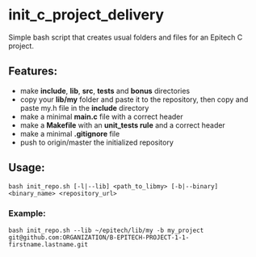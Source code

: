 # init_c_project_delivery
Simple bash script that creates usual folders and files for an Epitech C project.

Features:
----
- make __include__, __lib__, __src__, __tests__ and __bonus__ directories
- copy your __lib/my__ folder and paste it to the repository, then copy and paste my.h file in the __include__ directory
- make a minimal __main.c__ file with a correct header
- make a __Makefile__ with an __unit_tests rule__ and a correct header
- make a minimal __.gitignore__ file
- push to origin/master the initialized repository


## Usage:
`bash init_repo.sh [-l|--lib] <path_to_libmy> [-b|--binary] <binary_name> <repository_url>`


### Example:
`bash init_repo.sh --lib ~/epitech/lib/my -b my_project git@github.com:ORGANIZATION/B-EPITECH-PROJECT-1-1-firstname.lastname.git`

